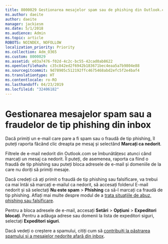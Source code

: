```yaml
---
title: 8000029 Gestionarea mesajelor spam sau de phishing din Outlook.com
ms.author: daeite
author: daeite
manager: jackiesm
ms.date: 5/1/2018
ms.audience: Admin
ms.topic: article
ROBOTS: NOINDEX, NOFOLLOW
localization_priority: Priority
ms.collection: Adm_O365
ms.custom: 8000029
ms.assetid: e03a7476-f02d-4c2c-bc55-42cad0ab8622
ms.openlocfilehash: c35c842ed2f6942b183671bec4eaa5a7b9804e88
ms.sourcegitcommit: 9d78905c512192ffc4675468abd2efc5f2e4baf4
ms.translationtype: HT
ms.contentlocale: ro-RO
ms.lasthandoff: 04/23/2019
ms.locfileid: "32406182"
---
```

# <a name="deal-with-spam-or-phishing-scams-in-your-inbox"></a>Gestionarea mesajelor spam sau a fraudelor de tip phishing din inbox

Dacă primiți un e-mail care pare a fi spam sau o fraudă de tip phishing, îl puteți raporta făcând clic dreapta pe mesaj și selectând **Marcați ca nedorit**. 
  
Filtrele de e-mail nedorit din Outlook.com se îmbunătățesc atunci când marcați un mesaj ca nedorit. Îl puteți, de asemenea, raporta ca fiind o fraudă de tip phishing sau puteți bloca adresele de e-mail și domeniile de la care nu doriți să primiți mesaje.
  
Dacă credeți că ați primit o fraudă de tip phishing sau falsificare, va trebui ca mai întâi să marcați e-mailul ca nedorit, să accesați folderul E-mail nedorit și să selectați **Nu este spam** \> **Phishing** ca să-l marcați ca fraudă de tip phishing. Aflați mai multe despre modul de a [trata situațiile de abuz, phishing sau falsificare](https://go.microsoft.com/fwlink/p/?linkid=873139).
  
Pentru a bloca adresele de e-mail, accesați **Setări** \> **Opțiuni** \> **Expeditori blocați**. Pentru a adăuga adrese sau domenii la lista de expeditori siguri, selectați **Expeditori siguri**. 
  
Dacă vedeți o creștere a spamului, citiți cum să [contribuiți la păstrarea spamului și a mesajelor nedorite afară din inbox](https://go.microsoft.com/fwlink/p/?linkid=873140).
  

